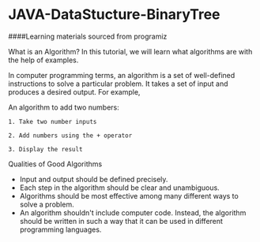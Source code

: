 # JAVA-DataStucture-BinaryTree
####Learning materials sourced from programiz

What is an Algorithm?
In this tutorial, we will learn what algorithms are with the help of examples.

In computer programming terms, an algorithm is a set of well-defined instructions to solve a particular problem. It takes a set of input and produces a desired output. For example,

An algorithm to add two numbers:

    1. Take two number inputs
    
    2. Add numbers using the + operator
    
    3. Display the result
Qualities of Good Algorithms
- Input and output should be defined precisely.
- Each step in the algorithm should be clear and unambiguous.
- Algorithms should be most effective among many different ways to solve a problem.
- An algorithm shouldn't include computer code. Instead, the algorithm should be written in such a way that it can be used in different programming languages.
